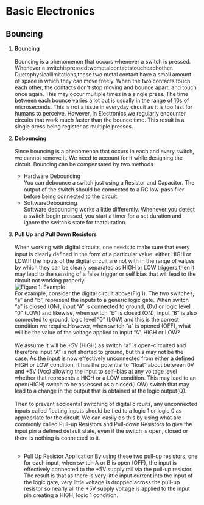 # Basic Electronics

## Bouncing

1. **Bouncing**<br><br>
Bouncing is a phenomenon that occurs whenever a switch is pressed. Whenever a switchispressedtwometalcontactstoucheachother. Duetophysicallimitations,these two metal contact have a small amount of space in which they can move freely. When the two contacts touch each other, the contacts don’t stop moving and bounce apart, and touch once again. This may occur multiple times in a single press. The time between each bounce varies a lot but is usually in the range of 10s of microseconds. This is not a issue in everyday circuit as it is too fast for humans to perceive. However, in Electronics,we regularly encounter circuits that work much faster than the bounce time. This result in a single press being register as multiple presses.

1. **Debouncing**<br><br>
  Since bouncing is a phenomenon that occurs in each and every switch, we cannot remove it. We need to account for it while designing the circuit. Bouncing can be compensated by two methods.
    *  Hardware Debouncing<br>
   You can debounce a switch just using a Resistor and Capacitor. The output of the switch should be connected to a RC low-pass ﬁler   before being connected to the circuit.
    * SoftwareDebouncing <br>
    Software debouncing works a little differently. Whenever you detect a switch begin pressed, you start a timer for a set duration and ignore the switch’s state for thatduration.

1. **Pull Up and Pull Down Resistors**  <br><br>
When working with digital circuits, one needs to make sure that every input is clearly deﬁned in the form of a particular value: either HIGH or LOW.If the inputs of the digital circuit are not with in the range of values by which they can be clearly separated as HIGH or LOW triggers,then it may lead to the sensing of a false trigger or self bias that will lead to the  circuit not working properly.<br>
  ![Figure 1: Example](https://www.google.com/url?sa=i&url=https%3A%2F%2Fwww.electronics-tutorials.ws%2Flogic%2Fpull-up-resistor.html&psig=AOvVaw35ffzYVlqwqGes57PZxYto&ust=1586983067349000&source=images&cd=vfe&ved=0CAIQjRxqFwoTCNDT9OXi6OgCFQAAAAAdAAAAABAD) <br>
  For example, consider the digital circuit above(Fig.1). The two switches, “a” and “b”, represent the inputs to a generic logic gate. When switch “a” is closed (ON), input “A” is connected to ground, (0v) or logic level “0” (LOW) and likewise, when switch “b” is closed (ON), input “B” is also connected to ground, logic level “0” (LOW) and this is the correct condition we require.However, when switch “a” is opened (OFF), what will be the value of the voltage applied to input “A”, HIGH or LOW?<br><br>
  We assume it will be +5V (HIGH) as switch “a” is open-circuited and therefore input “A” is not shorted to ground, but this may not be the case. As the input is now effectively unconnected from either a defined HIGH or LOW condition, it has the potential to “float” about between 0V and +5V (Vcc) allowing the input to self–bias at any voltage level whether that represents a HIGH or a LOW condition. This may lead to an open(HIGH) switch to be assessed as a closed(LOW) switch that may lead to a change in the output that is obtained at the logic output(Q).<br><br>
    Then to prevent accidental switching of digital circuits, any unconnected inputs called ﬂoating inputs should be tied to a logic 1 or logic 0 as appropriate for the circuit. We can easily do this by using what are commonly called Pull-up Resistors and Pull-down Resistors to give the input pin a deﬁned default state, even if the switch is open, closed or there is nothing is connected to it.<br> <br>
    * Pull Up Resistor Application
    By using these two pull-up resistors, one for each input, when switch A or B is open (OFF), the input is effectively connected to the +5V supply rail via the pull-up resistor. The result is that as there is very little input current into the input of the logic gate, very little voltage is dropped across the pull-up resistor so nearly all the +5V supply voltage is applied to the input pin creating a HIGH, logic 1 condition.


